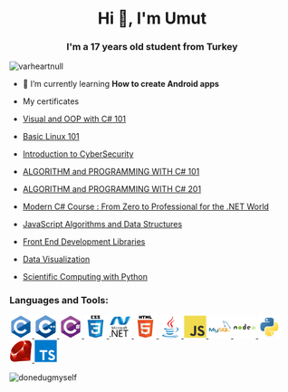 <h1 align="center">Hi 👋, I'm Umut </h1>
<h3 align="center">I'm a 17 years old student from Turkey</h3>

<p align="left"> <img src="https://komarev.com/ghpvc/?username=varheartnull&label=Profile%20views&color=0e75b6&style=flat" alt="varheartnull" /> </p>

- 🌱 I’m currently learning **How to create Android apps**

- My certificates 
- [Visual and OOP with C# 101](https://gelecegiyazanlar.turkcell.com.tr/kisi/belge/varheartnull/C%20Sharp%20Form%20ile%20Görsel%20ve%20Nesne%20Tabanlı%20Programlama/101)
- [Basic Linux 101 ](https://gelecegiyazanlar.turkcell.com.tr/kisi/belge/varheartnull/Temel%20Linux/101)
- [Introduction to CyberSecurity](https://gelecegiyazanlar.turkcell.com.tr/kisi/belge/varheartnull/Siber%20Güvenlik/101)
- [ALGORITHM and PROGRAMMING WITH C# 101](https://gelecegiyazanlar.turkcell.com.tr/kisi/belge/varheartnull/C%20Sharp%20ile%20Algoritma%20ve%20Programlama/101)
- [ALGORITHM and PROGRAMMING WITH C# 201](https://gelecegiyazanlar.turkcell.com.tr/kisi/belge/varheartnull/C%20Sharp%20ile%20Algoritma%20ve%20Programlama/201)
- [Modern C# Course : From Zero to Professional for the .NET World](https://www.udemy.com/certificate/UC-a1d8894a-4734-457f-b027-f65bdf797bf9/)
- [JavaScript Algorithms and Data Structures](https://www.freecodecamp.org/certification/rubywasamotherfuckinreject/javascript-algorithms-and-data-structures)
- [Front End Development Libraries](https://www.freecodecamp.org/certification/rubywasamotherfuckinreject/front-end-development-libraries)
- [Data Visualization](https://www.freecodecamp.org/certification/rubywasamotherfuckinreject/data-visualization)
- [Scientific Computing with Python](https://www.freecodecamp.org/certification/rubywasamotherfuckinreject/scientific-computing-with-python-v7)




<p align="left">
</p>

<h3 align="left">Languages and Tools:</h3>
<p align="left"> <a href="https://www.cprogramming.com/" target="_blank" rel="noreferrer"> <img src="https://raw.githubusercontent.com/devicons/devicon/master/icons/c/c-original.svg" alt="c" width="40" height="40"/> </a> <a href="https://www.w3schools.com/cpp/" target="_blank" rel="noreferrer"> <img src="https://raw.githubusercontent.com/devicons/devicon/master/icons/cplusplus/cplusplus-original.svg" alt="cplusplus" width="40" height="40"/> </a> <a href="https://www.w3schools.com/cs/" target="_blank" rel="noreferrer"> <img src="https://raw.githubusercontent.com/devicons/devicon/master/icons/csharp/csharp-original.svg" alt="csharp" width="40" height="40"/> </a> <a href="https://www.w3schools.com/css/" target="_blank" rel="noreferrer"> <img src="https://raw.githubusercontent.com/devicons/devicon/master/icons/css3/css3-original-wordmark.svg" alt="css3" width="40" height="40"/> </a> <a href="https://dotnet.microsoft.com/" target="_blank" rel="noreferrer"> <img src="https://raw.githubusercontent.com/devicons/devicon/master/icons/dot-net/dot-net-original-wordmark.svg" alt="dotnet" width="40" height="40"/> </a> <a href="https://www.w3.org/html/" target="_blank" rel="noreferrer"> <img src="https://raw.githubusercontent.com/devicons/devicon/master/icons/html5/html5-original-wordmark.svg" alt="html5" width="40" height="40"/> </a> <a href="https://www.java.com" target="_blank" rel="noreferrer"> <img src="https://raw.githubusercontent.com/devicons/devicon/master/icons/java/java-original.svg" alt="java" width="40" height="40"/> </a> <a href="https://developer.mozilla.org/en-US/docs/Web/JavaScript" target="_blank" rel="noreferrer"> <img src="https://raw.githubusercontent.com/devicons/devicon/master/icons/javascript/javascript-original.svg" alt="javascript" width="40" height="40"/> </a> <a href="https://www.mysql.com/" target="_blank" rel="noreferrer"> <img src="https://raw.githubusercontent.com/devicons/devicon/master/icons/mysql/mysql-original-wordmark.svg" alt="mysql" width="40" height="40"/> </a> <a href="https://nodejs.org" target="_blank" rel="noreferrer"> <img src="https://raw.githubusercontent.com/devicons/devicon/master/icons/nodejs/nodejs-original-wordmark.svg" alt="nodejs" width="40" height="40"/> </a> <a href="https://www.python.org" target="_blank" rel="noreferrer"> <img src="https://raw.githubusercontent.com/devicons/devicon/master/icons/python/python-original.svg" alt="python" width="40" height="40"/> </a> <a href="https://www.ruby-lang.org/en/" target="_blank" rel="noreferrer"> <img src="https://raw.githubusercontent.com/devicons/devicon/master/icons/ruby/ruby-original.svg" alt="ruby" width="40" height="40"/> </a> <a href="https://www.typescriptlang.org/" target="_blank" rel="noreferrer"> <img src="https://raw.githubusercontent.com/devicons/devicon/master/icons/typescript/typescript-original.svg" alt="typescript" width="40" height="40"/> </a> </p>

<p><img align="center" src="https://github-readme-stats.vercel.app/api/top-langs?username=donedugmyself&show_icons=true&locale=en&layout=compact" alt="donedugmyself" /></p>
